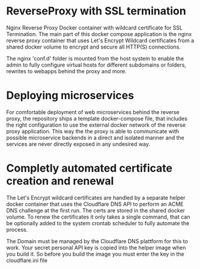 # ReverseProxy with SSL termination
Nginx Reverse Proxy Docker container with wildcard certificate for SSL Termination.
The main part of this docker compose application is the nginx reverse proxy container that uses
Let's Encrypt Wildcard certificates from a shared docker volume to encrypt and secure all HTTP(S) connections.

The nginx 'conf.d' folder is mounted from the host system to enable the admin to fully configure virtual hosts
for different subdomains or folders, rewrites to webapps behind the proxy and more.

# Deploying microservices
For comfortable deployment of web microservices behind the reverse proxy, the repository ships 
a template docker-compose file, that includes the right configuration to use the external docker network
of the reverse proxy application.
This way the the proxy is able to communicate with possible microservice backends in a direct and isolated manner
and the services are never directly exposed in any undesired way.

# Completly automated certificate creation and renewal
The Let's Encrypt wildcard certificates are handled by a separate helper docker container that
uses the Cloudflare DNS API to perform an ACME DNS challenge at the first run. The certs are stored 
in the shared docker volume. To renew the certificates it only takes a single command, that can be optionally 
added to the system crontab scheduler to fully automate the process.

The Domain must be managed by the Cloudflare DNS plattform for this to work.
Your secret personal API key is copied into the helper image when you build it.
So before you build the image you must enter the key in the cloudflare.ini file 
